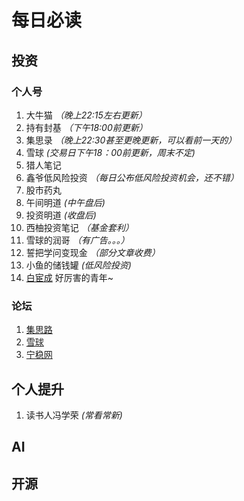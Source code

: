 # 每日必读

## 投资

### 个人号

1. 大牛猫 *（晚上22:15左右更新）*
1. 持有封基 *（下午18:00前更新）*
1. 集思录 *（晚上22:30甚至更晚更新，可以看前一天的）*
1. 雪球 *(交易日下午18：00前更新，周末不定)*
1. 猎人笔记
1. 鑫爷低风险投资 *（每日公布低风险投资机会，还不错）*
1. 股市药丸
1. 午间明道 *(中午盘后)*
1. 投资明道 *(收盘后)*
1. 西柚投资笔记 *（基金套利）*
1. 雪球的润哥 *（有广告。。。）*
1. 誓把学问变现金 *（部分文章收费）*
1. 小鱼的储钱罐 *(低风险投资)*
1. [白宦成](https://www.ixiqin.com/) 好厉害的青年~



### 论坛

1. [集思路](https://www.jisilu.cn/)
1. [雪球](https://xueqiu.com/)
1. [宁稳网](https://www.ninwin.cn/)


## 个人提升

1. 读书人冯学荣 *(常看常新)*


## AI


## 开源

